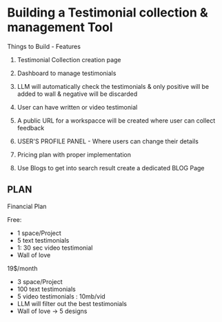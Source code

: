 # Building a Testimonial collection & management Tool

Things to Build - Features

1. Testimonial Collection creation page

2. Dashboard to manage testimonials

3. LLM will automatically check the testimonials & only
positive will be added to wall & negative will be discarded 

4. User can have written or video testimonial

5. A public URL for a workspacce will be created where user
can collect feedback 

6. USER'S PROFILE PANEL - Where users can change their
details

7. Pricing plan with proper implementation

8. Use Blogs to get into search result create a dedicated 
BLOG Page


## PLAN

Financial Plan

Free: 
- 1 space/Project
- 5 text testimonials
- 1: 30 sec video testimonial
- Wall of love 


19$/month
- 3 space/Project
- 100 text testimonials
- 5 video testimonials : 10mb/vid
- LLM will filter out the best testimonials
- Wall of love -> 5 designs 